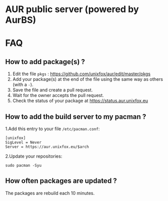# AUR public server (powered by AurBS)

# FAQ
## How to add package(s) ?
1. Edit the file `pkgs` : https://github.com/unixfox/aur/edit/master/pkgs
2. Add your package(s) at the end of the file using the same way as others (with a `-`).
3. Save the file and create a pull request.
4. Wait for the owner accepts the pull request.
5. Check the status of your package at https://status.aur.unixfox.eu

## How to add the build server to my pacman ?

1.Add this entry to your file `/etc/pacman.conf`:
```
[unixfox]
SigLevel = Never
Server = https://aur.unixfox.eu/$arch
```
2.Update your repositories:
```
sudo pacman -Syu
```

## How often packages are updated ?
The packages are rebuild each 10 minutes.
